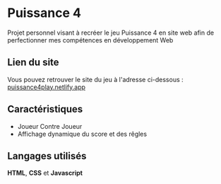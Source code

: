 # Puissance 4
Projet personnel visant à recréer le jeu Puissance 4 en site web afin de perfectionner mes compétences en développement Web
## Lien du site
Vous pouvez retrouver le site du jeu à l'adresse ci-dessous :  
[puissance4play.netlify.app](puissance4play.netlify.app)
## Caractéristiques
- Joueur Contre Joueur
- Affichage dynamique du score et des rêgles
## Langages utilisés
**HTML**, **CSS** et **Javascript** 

